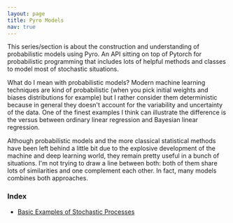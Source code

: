 ```yaml
---
layout: page
title: Pyro Models
nav: true
---
```

This series/section is about the construction and understanding of probabilistic models using Pyro. An API sitting on top of Pytorch for probabilistic programming that includes lots of helpful methods and classes to model most of stochastic situations. 

What do I mean with probabilistic models? Modern machine learning techniques are kind of probabilistic (when you pick initial weights and biases distributions for example) but I rather consider them deterministic because in general they doesn't account for the variability and uncertainty of the data. One of the finest examples I think can illustrate the difference is the versus between ordinary linear regression and Bayesian linear regression. 

Although probabilistic models and the more classical statistical methods have been left behind a little bit due to the explosive development of the machine and deep learning world, they remain pretty useful in a bunch of situations. I'm not trying to draw a line between both: both of them share lots of similarities and one complement each other. In fact, many models combines both approaches.  

### Index
* [Basic Examples of Stochastic Processes](pyro-models/basic-examples.html)

